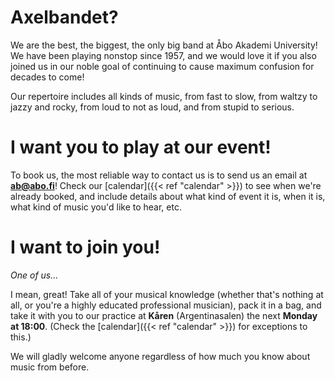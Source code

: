 # Axelbandet?

We are the best, the biggest, the only big band at Åbo Akademi University! We have been playing nonstop since 1957, and we would love it if you also joined us in our noble goal of continuing to cause maximum confusion for decades to come!

Our repertoire includes all kinds of music, from fast to slow, from waltzy to jazzy and rocky, from loud to not as loud, and from stupid to serious.

# I want you to play at our event!

To book us, the most reliable way to contact us is to send us an email at **ab@abo.fi**! Check our [calendar]({{< ref "calendar" >}}) to see when we're already booked, and include details about what kind of event it is, when it is, what kind of music you'd like to hear, etc.

# I want to join you!

*One of us...*

I mean, great! Take all of your musical knowledge (whether that's nothing at all, or you're a highly educated professional musician), pack it in a bag, and take it with you to our practice at **Kåren** (Argentinasalen) the next **Monday at 18:00**. (Check the [calendar]({{< ref "calendar" >}}) for exceptions to this.)

We will gladly welcome anyone regardless of how much you know about music from before.